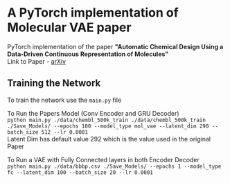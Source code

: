 # A PyTorch implementation of Molecular VAE paper

PyTorch implementation of the paper **"Automatic Chemical Design Using a Data-Driven Continuous Representation of Molecules"**\
Link to Paper - [arXiv](https://arxiv.org/abs/1610.02415)


## Training the Network
To train the network use the `main.py` file

To Run the Papers Model (Conv Encoder and GRU Decoder)\
`python main.py ./data/chembl_500k_train ./data/chembl_500k_train ./Save_Models/ --epochs 100 --model_type mol_vae --latent_dim 290 --batch_size 512 --lr 0.0001`\
Latent Dim has default value 292 which is the value used in the original Paper

To Run a VAE with Fully Connected layers in both Encoder Decoder\
``python main.py ./data/bbbp.csv ./Save_Models/ --epochs 1 --model_type fc --latent_dim 100 --batch_size 20 --lr 0.0001``
